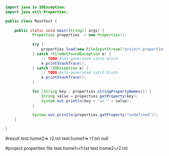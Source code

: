 ```java
import java.io.IOException;
import java.util.Properties;

public class MainTest {
	
	public static void main(String[] args) {
			Properties properties  = new Properties();
			
			try {
				properties.load(new FileInputStream("project.properties"));
			} catch (FileNotFoundException e) {
				// TODO Auto-generated catch block
				e.printStackTrace();
			} catch (IOException e) {
				// TODO Auto-generated catch block
				e.printStackTrace();
			}
			
			for (String key : properties.stringPropertyNames()) {
				String value = properties.getProperty(key);
				System.out.println(key + "=> " + value);
			}
			
			System.out.println(properties.getProperty("undefined"));  
	}

}
```
#result
test.home2=> r2.txt
test.home1=> r1.txt
null

#project.properties file
test.home1=r1.txt
test.home2=r2.txt
